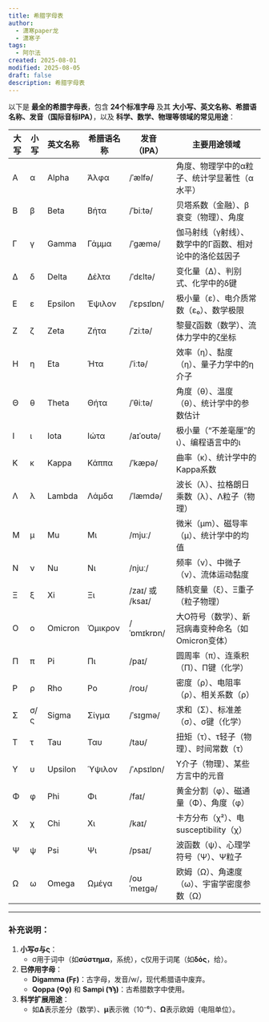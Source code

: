 ```yaml
---
title: 希腊字母表
author:
  - 潇寒paper龙
  - 潇寒子
tags:
  - 阿尔法
created: 2025-08-01
modified: 2025-08-05
draft: false
description: 希腊字母表
---
```


以下是 **最全的希腊字母表**，包含 **24个标准字母** 及其 **大小写、英文名称、希腊语名称、发音（国际音标IPA）**，以及 **科学、数学、物理等领域的常见用途**：

| 大写  | 小写  | 英文名称    | 希腊语名称   | 发音（IPA）        | 主要用途领域                        |
| --- | --- | ------- | ------- | -------------- | ----------------------------- |
| Α   | α   | Alpha   | Άλφα    | /ˈælfə/        | 角度、物理学中的α粒子、统计学显著性（α水平）       |
| Β   | β   | Beta    | Βήτα    | /ˈbiːtə/       | 贝塔系数（金融）、β衰变（物理）、角度           |
| Γ   | γ   | Gamma   | Γάμμα   | /ˈɡæmə/        | 伽马射线（γ射线）、数学中的Γ函数、相对论中的洛伦兹因子  |
| Δ   | δ   | Delta   | Δέλτα   | /ˈdɛltə/       | 变化量（Δ）、判别式、化学中的δ键             |
| Ε   | ε   | Epsilon | Έψιλον  | /ˈɛpsɪlɒn/     | 极小量（ε）、电介质常数（ε₀）、数学极限         |
| Ζ   | ζ   | Zeta    | Ζήτα    | /ˈziːtə/       | 黎曼ζ函数（数学）、流体力学中的ζ坐标           |
| Η   | η   | Eta     | Ήτα     | /ˈiːtə/        | 效率（η）、黏度（η）、量子力学中的η介子         |
| Θ   | θ   | Theta   | Θήτα    | /ˈθiːtə/       | 角度（θ）、温度（θ）、统计学中的参数估计         |
| Ι   | ι   | Iota    | Ιώτα    | /aɪˈoʊtə/      | 极小量（“不差毫厘”的ι）、编程语言中的ι         |
| Κ   | κ   | Kappa   | Κάππα   | /ˈkæpə/        | 曲率（κ）、统计学中的Kappa系数            |
| Λ   | λ   | Lambda  | Λάμδα   | /ˈlæmdə/       | 波长（λ）、拉格朗日乘数（λ）、Λ粒子（物理）       |
| Μ   | μ   | Mu      | Μι      | /mjuː/         | 微米（μm）、磁导率（μ）、统计学中的均值         |
| Ν   | ν   | Nu      | Νι      | /njuː/         | 频率（ν）、中微子（ν）、流体运动黏度           |
| Ξ   | ξ   | Xi      | Ξι      | /zaɪ/ 或 /ksaɪ/ | 随机变量（ξ）、Ξ重子（粒子物理）             |
| Ο   | ο   | Omicron | Όμικρον | /ˈɒmɪkrɒn/     | 大O符号（数学）、新冠病毒变种命名（如Omicron变体） |
| Π   | π   | Pi      | Πι      | /paɪ/          | 圆周率（π）、连乘积（Π）、Π键（化学）          |
| Ρ   | ρ   | Rho     | Ρο      | /roʊ/          | 密度（ρ）、电阻率（ρ）、相关系数（ρ）          |
| Σ   | σ/ς | Sigma   | Σίγμα   | /ˈsɪɡmə/       | 求和（Σ）、标准差（σ）、σ键（化学）           |
| Τ   | τ   | Tau     | Ταυ     | /taʊ/          | 扭矩（τ）、τ轻子（物理）、时间常数（τ）         |
| Υ   | υ   | Upsilon | Ύψιλον  | /ˈʌpsɪlɒn/     | Υ介子（物理）、某些方言中的元音              |
| Φ   | φ   | Phi     | Φι      | /faɪ/          | 黄金分割（φ）、磁通量（Φ）、角度（φ）          |
| Χ   | χ   | Chi     | Χι      | /kaɪ/          | 卡方分布（χ²）、电 susceptibility（χ）  |
| Ψ   | ψ   | Psi     | Ψι      | /psaɪ/         | 波函数（ψ）、心理学符号（Ψ）、Ψ粒子           |
| Ω   | ω   | Omega   | Ωμέγα   | /oʊˈmeɪɡə/     | 欧姆（Ω）、角速度（ω）、宇宙学密度参数（Ω）       |

---

### **补充说明**：
1. **小写σ与ς**：  
   - σ用于词中（如**σύστημα**，系统），ς仅用于词尾（如**δός**，给）。  
2. **已停用字母**：  
   - **Digamma (Ϝϝ)**：古字母，发音/w/，现代希腊语中废弃。  
   - **Qoppa (Ϙϙ)** 和 **Sampi (Ϡϡ)**：古希腊数字中使用。  
3. **科学扩展用途**：  
   - 如**Δ**表示差分（数学）、**μ**表示微（10⁻⁶）、**Ω**表示欧姆（电阻单位）。 
